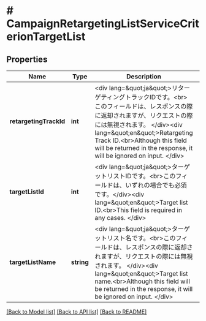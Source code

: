 # # CampaignRetargetingListServiceCriterionTargetList

## Properties

Name | Type | Description | Notes
------------ | ------------- | ------------- | -------------
**retargetingTrackId** | **int** | &lt;div lang&#x3D;\&quot;ja\&quot;&gt;リターゲティングトラックIDです。&lt;br&gt;このフィールドは、レスポンスの際に返却されますが、リクエストの際には無視されます。 &lt;/div&gt;&lt;div lang&#x3D;\&quot;en\&quot;&gt;Retargeting Track ID.&lt;br&gt;Although this field will be returned in the response, it will be ignored on input. &lt;/div&gt; | [optional] 
**targetListId** | **int** | &lt;div lang&#x3D;\&quot;ja\&quot;&gt;ターゲットリストIDです。&lt;br&gt;このフィールドは、いずれの場合でも必須です。&lt;/div&gt;&lt;div lang&#x3D;\&quot;en\&quot;&gt;Target list ID.&lt;br&gt;This field is required in any cases. &lt;/div&gt; | [optional] 
**targetListName** | **string** | &lt;div lang&#x3D;\&quot;ja\&quot;&gt;ターゲットリスト名です。&lt;br&gt;このフィールドは、レスポンスの際に返却されますが、リクエストの際には無視されます。 &lt;/div&gt;&lt;div lang&#x3D;\&quot;en\&quot;&gt;Target list name.&lt;br&gt;Although this field will be returned in the response, it will be ignored on input. &lt;/div&gt; | [optional] 

[[Back to Model list]](../../README.md#documentation-for-models) [[Back to API list]](../../README.md#documentation-for-api-endpoints) [[Back to README]](../../README.md)


